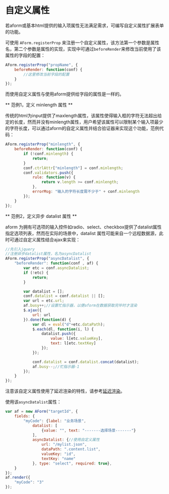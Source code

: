 # 自定义属性

若aform或基本html提供的输入项属性无法满足需求，可编写自定义属性扩展表单的功能。

可使用 `AForm.registerProp` 来注册一个自定义属性，该方法第一个参数是属性名，第二个参数是属性的实现，实现中可通过`beforeRender`来修改当前使用了该属性的字段的配置：
```javascript
AForm.registerProp("propName", {
    beforeRender: function(conf) {
        //这里修改当前字段的配置
    }
});
```

而使用自定义属性与使用aform提供给字段的属性是一样的。


** 范例1，定义 minlength 属性 **

传统的html为input提供了maxlength属性，该属性使得输入框的字符无法超出给定的长度，然而并没有minlength属性，用户希望该属性可以限制某个输入项最少的字符长度，可以通过aform的自定义属性并结合验证器来实现这个功能，范例代码：

```javascript
AForm.registerProp("minlength", {
    beforeRender: function(conf) {
        if (!conf.minlength) {
            return;
        }
        conf.ctrlAttr["minlength"] = conf.minlength;
        conf.validators.push({
            rule: function(v) {
                return v.length >= conf.minlength;
            },
            errorMsg: "输入的字符长度需不少于" + conf.minlength
        });
    }
});


```
** 范例2，定义异步 datalist 属性 **

aform 为拥有可选项的输入控件如radio、select、checkbox提供了datalist属性指定选项列表，然而在实际的场景中，datalist 属性可能来自一个远程数据源，此时可通过自定义属性结合ajax来实现：

```javascript
//先引入jquery
//注册异步datalist属性，名为asyncDatalist
AForm.registerProp("asyncDatalist", {
    "beforeRender": function(conf , af) {
        var etc = conf.asyncDatalist;
        if (!etc) {
            return;
        }

        var datalist = [];
        conf.datalist = conf.datalist || [];
        var url = etc.url;
        af.busy++;//设置忙指示器，以便aform在数据获取完毕时才渲染
        $.ajax({
            url: url
        }).done(function(d) {
            var dl = eval("d"+etc.dataPath);
            $.each(dl, function(i, l) {
                datalist.push({
                    value: l[etc.valueKey],
                    text: l[etc.textKey]
                });
            });

            conf.datalist = conf.datalist.concat(datalist);
            af.busy--;//忙指示器-1
        });
    }
});
```
注意该自定义属性使用了延迟渲染的特性，请参考[延迟渲染](../api/lazyrender.md)。

使用该`asyncDatalist`属性：

```javascript
var af = new AForm("targetId", {
    fields: {
        "myCode": {label: "业务场景",
            datalist: [
                {value: "", text: "-------选择场景-------"}
            ],
			asyncDatalist: {//使用自定义属性
                url: "/mylist.json",
                dataPath: ".content.list",
                valueKey: "id",
                textKey: "name"
            }, type: "select", required: true},
    }
});
af.render({
    "myCode": "3"
});
```

```

